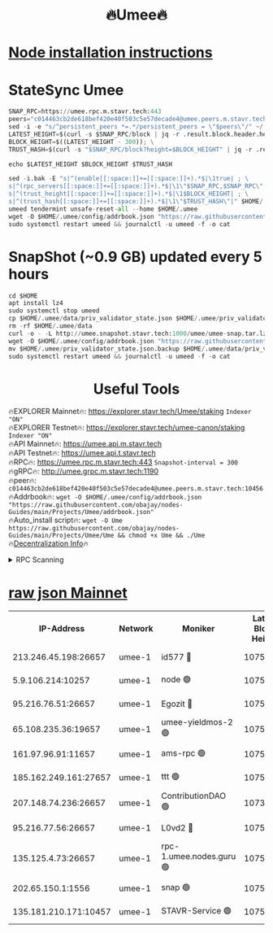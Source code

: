 <h1 align="center"> 🔥Umee🔥</h1>


[Node installation instructions](https://github.com/obajay/nodes-Guides/tree/main/Projects/Umee)
=
# StateSync Umee
```python
SNAP_RPC=https://umee.rpc.m.stavr.tech:443
peers="c014463cb2de618bef420e40f503c5e57decade4@umee.peers.m.stavr.tech:10456"
sed -i -e "s/^persistent_peers *=.*/persistent_peers = \"$peers\"/" ~/.umee/config/config.toml
LATEST_HEIGHT=$(curl -s $SNAP_RPC/block | jq -r .result.block.header.height); \
BLOCK_HEIGHT=$((LATEST_HEIGHT - 300)); \
TRUST_HASH=$(curl -s "$SNAP_RPC/block?height=$BLOCK_HEIGHT" | jq -r .result.block_id.hash)

echo $LATEST_HEIGHT $BLOCK_HEIGHT $TRUST_HASH

sed -i.bak -E "s|^(enable[[:space:]]+=[[:space:]]+).*$|\1true| ; \
s|^(rpc_servers[[:space:]]+=[[:space:]]+).*$|\1\"$SNAP_RPC,$SNAP_RPC\"| ; \
s|^(trust_height[[:space:]]+=[[:space:]]+).*$|\1$BLOCK_HEIGHT| ; \
s|^(trust_hash[[:space:]]+=[[:space:]]+).*$|\1\"$TRUST_HASH\"|" $HOME/.umee/config/config.toml
umeed tendermint unsafe-reset-all --home $HOME/.umee
wget -O $HOME/.umee/config/addrbook.json "https://raw.githubusercontent.com/obajay/nodes-Guides/main/Projects/Umee/addrbook.json"
sudo systemctl restart umeed && journalctl -u umeed -f -o cat
```
# SnapShot (~0.9 GB) updated every 5 hours
```python
cd $HOME
apt install lz4
sudo systemctl stop umeed
cp $HOME/.umee/data/priv_validator_state.json $HOME/.umee/priv_validator_state.json.backup
rm -rf $HOME/.umee/data
curl -o - -L http://umee.snapshot.stavr.tech:1000/umee/umee-snap.tar.lz4 | lz4 -c -d - | tar -x -C $HOME/.umee --strip-components 2
wget -O $HOME/.umee/config/addrbook.json "https://raw.githubusercontent.com/obajay/nodes-Guides/main/Projects/Umee/addrbook.json"
mv $HOME/.umee/priv_validator_state.json.backup $HOME/.umee/data/priv_validator_state.json
sudo systemctl restart umeed && journalctl -u umeed -f -o cat
```
 <h1 align="center"> Useful Tools</h1>

🔥EXPLORER Mainnet🔥:      https://explorer.stavr.tech/Umee/staking             `Indexer "ON"` \
🔥EXPLORER Testnet🔥:        https://explorer.stavr.tech/umee-canon/staking      `Indexer "ON"` \
🔥API Mainnet🔥:                   https://umee.api.m.stavr.tech \
🔥API Testnet🔥:                     https://umee.api.t.stavr.tech \
🔥RPC🔥:                           https://umee.rpc.m.stavr.tech:443                     `Snapshot-interval = 300` \
🔥gRPC🔥:                              http://umee.grpc.m.stavr.tech:1190 \
🔥peer🔥:                     `c014463cb2de618bef420e40f503c5e57decade4@umee.peers.m.stavr.tech:10456` \
🔥Addrbook🔥:    ```wget -O $HOME/.umee/config/addrbook.json "https://raw.githubusercontent.com/obajay/nodes-Guides/main/Projects/Umee/addrbook.json"``` \
🔥Auto_install script🔥: ```wget -O Ume https://raw.githubusercontent.com/obajay/nodes-Guides/main/Projects/Umee/Ume && chmod +x Ume && ./Ume``` \
🔥[Decentralization Info](https://github.com/obajay/StateSync-snapshots/tree/main/Projects/Umee/Decentralization)🔥

<details>
<summary>RPC Scanning</summary>

<h2 align="center"> We scan nodes in real time every 4 hours. And we provide the final result of RPC endpoints.
We cannot influence the operation of these nodes in any way. </h2>


```python
If Voting Power is higher than 0 --> then the Node is a validator of the network and may be subject to attack and be a potential threat to the chain.
```
```python
We marked such validators with a red symbol
```

</details>

[raw json Mainnet](https://rpc-check.umeem.stavr.tech/umeem/rpc-umeem-result.json)
=



<table><tr><th>IP-Address</th><th>Network</th><th>Moniker</th><th>Latest Block Height</th><th>Earliest Block Height</th><th>Catching Up</th><th>Tx Index</th><th>Voting Power</th><th>Scan Time</th></tr><tr><td>213.246.45.198:26657</td><td>umee-1</td><td>id577 🔴</td><td>10756179</td><td>7100001</td><td>False</td><td>on</td><td>35115952</td><td>2024-02-25T20:25:42.047844365UTC</td></tr><tr><td>5.9.106.214:10257</td><td>umee-1</td><td>node 🟢</td><td>10756186</td><td>7942001</td><td>False</td><td>on</td><td>0</td><td>2024-02-25T20:26:26.814774638UTC</td></tr><tr><td>95.216.76.51:26657</td><td>umee-1</td><td>Egozit 🔴</td><td>10756190</td><td>8262001</td><td>False</td><td>off</td><td>38405569</td><td>2024-02-25T20:26:49.688610908UTC</td></tr><tr><td>65.108.235.36:19657</td><td>umee-1</td><td>umee-yieldmos-2 🟢</td><td>10756173</td><td>9575548</td><td>False</td><td>on</td><td>0</td><td>2024-02-25T20:25:06.818416028UTC</td></tr><tr><td>161.97.96.91:11657</td><td>umee-1</td><td>ams-rpc 🟢</td><td>10756193</td><td>10352001</td><td>False</td><td>on</td><td>0</td><td>2024-02-25T20:27:10.542096896UTC</td></tr><tr><td>185.162.249.161:27657</td><td>umee-1</td><td>ttt 🟢</td><td>10756185</td><td>10381617</td><td>False</td><td>on</td><td>0</td><td>2024-02-25T20:26:17.284695930UTC</td></tr><tr><td>207.148.74.236:26657</td><td>umee-1</td><td>ContributionDAO 🟢</td><td>10738676</td><td>10484838</td><td>False</td><td>off</td><td>0</td><td>2024-02-25T20:26:57.176723862UTC</td></tr><tr><td>95.216.77.56:26657</td><td>umee-1</td><td>L0vd2 🔴</td><td>10756193</td><td>10656193</td><td>False</td><td>off</td><td>38362719</td><td>2024-02-25T20:27:10.206771601UTC</td></tr><tr><td>135.125.4.73:26657</td><td>umee-1</td><td>rpc-1.umee.nodes.guru 🟢</td><td>10756190</td><td>10691018</td><td>False</td><td>on</td><td>0</td><td>2024-02-25T20:26:50.011018849UTC</td></tr><tr><td>202.65.150.1:1556</td><td>umee-1</td><td>snap 🟢</td><td>10756186</td><td>10751008</td><td>False</td><td>on</td><td>0</td><td>2024-02-25T20:26:24.371585005UTC</td></tr><tr><td>135.181.210.171:10457</td><td>umee-1</td><td>STAVR-Service 🟢</td><td>10756191</td><td>10755501</td><td>False</td><td>on</td><td>0</td><td>2024-02-25T20:26:57.535804302UTC</td></tr></table>
